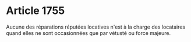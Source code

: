 # Article 1755

Aucune des réparations réputées locatives n'est à la charge des locataires quand elles ne sont occasionnées que par vétusté ou force majeure.